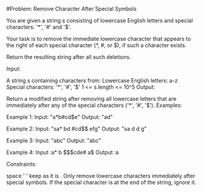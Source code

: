 
#Problem: Remove Character After Special Symbols

You are given a string s consisting of lowercase English letters and special characters: '*', '#' and '$'.

Your task is to remove the immediate lowercase character that appears to the right of each special character (*, #, or $), if such a character exists.

Return the resulting string after all such deletions.

Input:

A string s containing characters from:
Lowercase English letters: a-z
Special characters: '*', '#', '$'
1 <= s.length <= 10^5
Output:

Return a modified string after removing all lowercase letters that are immediately after any of the special characters ('*', '#', '$').
Examples:

Example 1: Input: "a*b#cd$e" Output: "ad"

Example 2: Input: "sa* bd #cd$$ efg" Output: "sa d d g"

Example 3: Input: "abc" Output: "abc"

Example 4: Input :a* b $$$cde# a$ Output :a

Constraints:

space ' ' keep as it is .
Only remove lowercase characters immediately after special symbols.
If the special character is at the end of the string, ignore it.